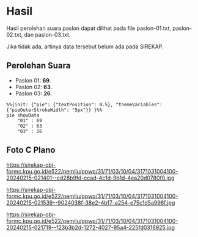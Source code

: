 # Hasil

Hasil perolehan suara paslon dapat dilihat pada file paslon-01.txt, paslon-02.txt, dan paslon-03.txt.

Jika tidak ada, artinya data tersebut belum ada pada SIREKAP.

## Perolehan Suara

 * Paslon 01: **69**.
 * Paslon 02: **63**.
 * Paslon 03: **26**.

```mermaid
%%{init: {"pie": {"textPosition": 0.5}, "themeVariables": {"pieOuterStrokeWidth": "5px"}} }%%
pie showData
    "01" : 69
    "02" : 63
    "03" : 26
```
## Foto C Plano

https://sirekap-obj-formc.kpu.go.id/e522/pemilu/ppwp/31/71/03/10/04/3171031004100-20240215-021401--cd28b9fd-ccad-4c1d-9b1d-4ea20d0780f0.jpg

https://sirekap-obj-formc.kpu.go.id/e522/pemilu/ppwp/31/71/03/10/04/3171031004100-20240215-021539--9024038f-38e2-4b17-a254-e75c1d5a996f.jpg

https://sirekap-obj-formc.kpu.go.id/e522/pemilu/ppwp/31/71/03/10/04/3171031004100-20240215-021719--f23b3b2d-1272-4027-95a4-225fd0316925.jpg
